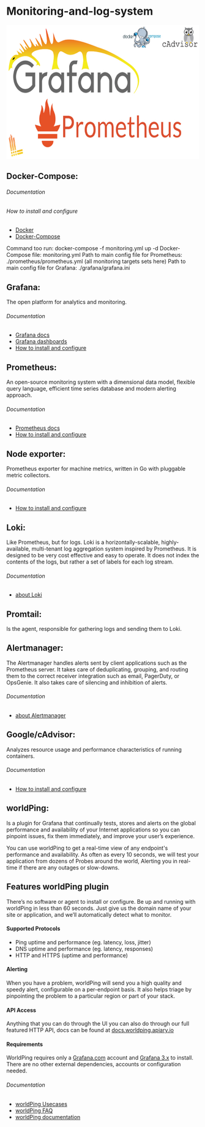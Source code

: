 # Monitoring-and-log-system
<p align="center">
  <img width="700" height="350" src="https://github.com/Simp1y/monitoring-and-log-system/blob/master/images/grafana-prometheus.jpg">
</p>

## Docker-Compose:

###### Documentation

###### How to install and configure
- [Docker](https://docs.docker.com/install/linux/docker-ce/ubuntu/)
- [Docker-Compose](https://docs.docker.com/compose/install/)

Command too run: docker-compose -f monitoring.yml up -d
Docker-Compose file: monitoring.yml
Path to main config file for Prometheus: ./prometheus/prometheus.yml (all monitoring targets sets here)
Path to main config file for Grafana: ./grafana/grafana.ini


## Grafana: 
The open platform for analytics and monitoring.
###### Documentation
- [Grafana docs](https://grafana.com/docs/)
- [Grafana dashboards](https://grafana.com/dashboards)
- [How to install and configure](https://grafana.com/docs/installation/)

## Prometheus:
An open-source monitoring system with a dimensional data model, flexible query language, efficient time series database and modern alerting approach.
###### Documentation
- [Prometheus docs](https://prometheus.io/docs/introduction/overview/)
- [How to install and configure](https://devopscube.com/install-configure-prometheus-linux/)

## Node exporter:
Prometheus exporter for machine metrics, written in Go with pluggable metric collectors.
###### Documentation
- [How to install and configure](https://prometheus.io/docs/guides/node-exporter/)

## Loki:
Like Prometheus, but for logs. Loki is a horizontally-scalable, highly-available, multi-tenant log aggregation system inspired by Prometheus. It is designed to be very cost effective and easy to operate. It does not index the contents of the logs, but rather a set of labels for each log stream.
###### Documentation
- [about Loki](https://grafana.com/loki#about)

## Promtail:
Is the agent, responsible for gathering logs and sending them to Loki.

## Alertmanager: 
The Alertmanager handles alerts sent by client applications such as the Prometheus server. It takes care of deduplicating, grouping, and routing them to the correct receiver integration such as email, PagerDuty, or OpsGenie. It also takes care of silencing and inhibition of alerts.
 ###### Documentation
- [about Alertmanager](https://prometheus.io/docs/alerting/alertmanager/)
 
## Google/cAdvisor:
Analyzes resource usage and performance characteristics of running containers.
###### Documentation
- [How to install and configure](https://prometheus.io/docs/guides/cadvisor/)

## worldPing: 
Is a plugin for Grafana that continually tests, stores and alerts on the global performance and availability of your Internet applications so you can pinpoint issues, fix them immediately, and improve your user’s experience.

You can use worldPing to get a real-time view of any endpoint's performance and availability. As often as every 10 seconds, we will test your application from dozens of Probes around the world, Alerting you in real-time if there are any outages or slow-downs.
## Features worldPing plugin
There’s no software or agent to install or configure. Be up and running with worldPing in less than 60 seconds. Just give us the domain name of your site or application, and we’ll automatically detect what to monitor.
#### Supported Protocols
- Ping uptime and performance (eg. latency, loss, jitter)
- DNS uptime and performance (eg. latency, responses)
- HTTP and HTTPS (uptime and performance)
#### Alerting
When you have a problem, worldPing will send you a high quality and speedy alert, configurable on a per-endpoint basis. It also helps triage by pinpointing the problem to a particular region or part of your stack.
#### API Access
Anything that you can do through the UI you can also do through our full featured HTTP API, docs can be found at [docs.worldping.apiary.io](http://docs.worldping.apiary.io)
#### Requirements
WorldPing requires only a [Grafana.com](https://grafana.com) account and [Grafana 3.x](https://grafana.com/grafana/download) to install. There are no other external dependencies, accounts or configuration needed.
###### Documentation
- [worldPing Usecases](http://worldping.raintank.io/worldping/use-cases)
- [worldPing FAQ](https://grafana.com/cloud/worldping#FAQ)
- [worldPing documentation](http://worldping.raintank.io/docs/)


